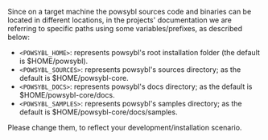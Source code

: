 Since on a target machine the powsybl sources code and binaries can be located in different locations,
in the projects' documentation we are referring to specific paths using some variables/prefixes, as described below:   

* `<POWSYBL_HOME>`: represents powsybl's root installation folder (the default is $HOME/powsybl). 
* `<POWSYBL_SOURCES>`: represents powsybl's sources directory; as the default is $HOME/powsybl-core.
* `<POWSYBL_DOCS>`: represents powsybl's docs directory; as the default is $HOME/powsybl-core/docs. 
* `<POWSYBL_SAMPLES>`: represents powsybl's samples directory; as the default is $HOME/powsybl-core/docs/samples.


Please change them, to reflect your development/installation scenario.
